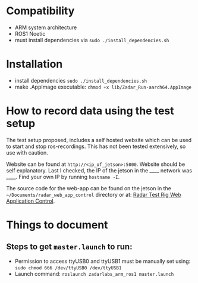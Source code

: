 # Compatibility
- ARM system architecture
- ROS1 Noetic
- must install dependencies via `sudo ./install_dependencies.sh`

# Installation
- install dependencies `sudo ./install_dependencies.sh`
- make .AppImage executable: `chmod +x lib/Zadar_Run-aarch64.AppImage`

# How to record data using the test setup
The test setup proposed, includes a self hosted website
which can be used to start and stop ros-recordings.
This has not been tested extensively, so use with caution.

Website can be found at `http://<ip_of_jetson>:5000`.
Website should be self explanatory.
Last I checked, the IP of the jetson in the ____ network was ____.
Find your own IP by running `hostname -I`.

The source code for the web-app can be found on the jetson in 
the `~/Documents/radar_web_app_control` directory or at: 
[Radar Test Rig Web Application Control](https://github.com/Maexerich/radar_web_app_control).


# Things to document
## Steps to get `master.launch` to run:
- Permission to access ttyUSB0 and ttyUSB1 must be manually set using: `sudo chmod 666 /dev/ttyUSB0 /dev/ttyUSB1`
- Launch command: `roslaunch zadarlabs_arm_ros1 master.launch`